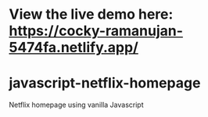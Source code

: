 # View the live demo here: https://cocky-ramanujan-5474fa.netlify.app/

# javascript-netflix-homepage
Netflix homepage using vanilla Javascript
